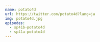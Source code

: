 ```yaml
---
name: potato4d
url: https://twitter.com/potato4d?lang=ja
img: potato4d.jpg
episodes:
  - sp41b-potato4d
  - sp41a-potato4d
---
```

